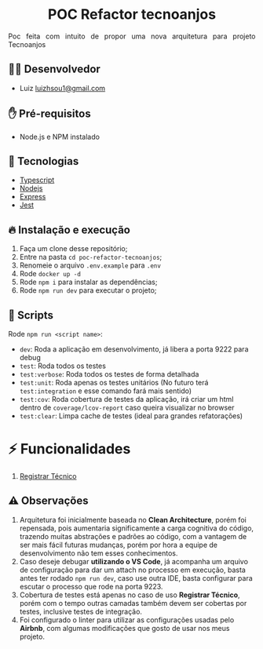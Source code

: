 <h1 align="center"> POC Refactor tecnoanjos </h1>

<p align="justify">Poc feita com intuito de propor uma nova arquitetura para projeto Tecnoanjos</p>

## 👨‍💻 Desenvolvedor

- Luiz <luizhsou1@gmail.com>

## ✋ Pré-requisitos

- Node.js e NPM instalado

## 🚀 Tecnologias

- [Typescript](https://www.typescriptlang.org/)
- [Nodejs](https://nodejs.org/en/)
- [Express](http://expressjs.com/)
- [Jest](https://jestjs.io/)

## 🔥 Instalação e execução 

1. Faça um clone desse repositório;
2. Entre na pasta `cd poc-refactor-tecnoanjos`;
3. Renomeie o arquivo `.env.example` para `.env`
4. Rode `docker up -d`
5. Rode `npm i` para instalar as dependências;
6. Rode `npm run dev` para executar o projeto;

## 📜 Scripts

Rode `npm run <script name>`:

- `dev`: Roda a aplicação em desenvolvimento, já libera a porta 9222 para debug
- `test`: Roda todos os testes
- `test:verbose`: Roda todos os testes de forma detalhada
- `test:unit`: Roda apenas os testes unitários (No futuro terá `test:integration` e esse comando fará mais sentido)
- `test:cov`: Roda cobertura de testes da aplicação, irá criar um html dentro de `coverage/lcov-report` caso queira visualizar no browser
- `test:clear`: Limpa cache de testes (ideal para grandes refatorações)

# ⚡️ Funcionalidades

1. [Registrar Técnico](./register-technician.md)

## ⚠️ Observações

1. Arquitetura foi inicialmente baseada no **Clean Architecture**, porém foi repensada, pois aumentaria significamente a carga cognitiva do código, trazendo muitas abstrações e padrões ao código, com a vantagem de ser mais fácil futuras mudanças, porém por hora a equipe de desenvolvimento não tem esses conhecimentos.
2. Caso deseje debugar **utilizando o VS Code**, já acompanha um arquivo de configuração para dar um attach no processo em execução, basta antes ter rodado `npm run dev`, caso use outra IDE, basta configurar para escutar o processo que rode na porta 9223.
3. Cobertura de testes está apenas no caso de uso  **Registrar Técnico**, porém com o tempo outras camadas também devem ser cobertas por testes, inclusive testes de integração.
4. Foi configurado o linter para utilizar as configurações usadas pelo **Airbnb**, com algumas modificações que gosto de usar nos meus projeto.
